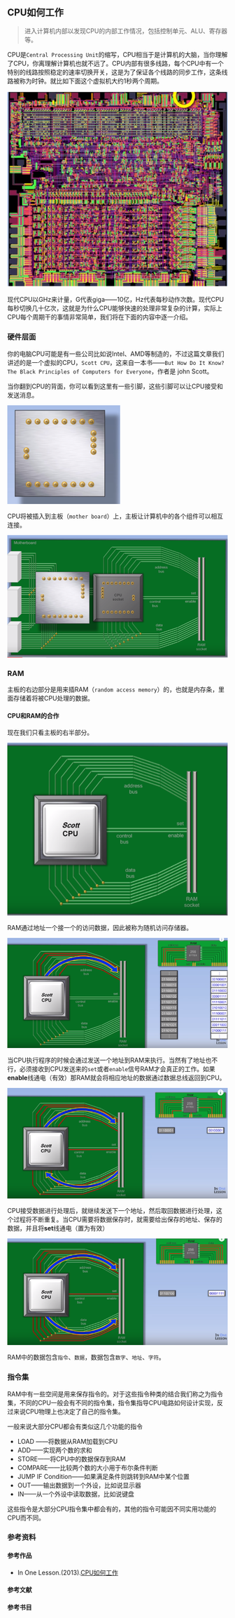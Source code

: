 ## CPU如何工作

> 进入计算机内部以发现CPU的内部工作情况，包括控制单元、ALU、寄存器等。

CPU是`Central Processing Unit`的缩写，CPU相当于是计算机的大脑，当你理解了CPU，你离理解计算机也就不远了。CPU内部有很多线路，每个CPU中有一个特别的线路按照稳定的速率切换开关，这是为了保证各个线路的同步工作，这条线路被称为时钟。就比如下面这个虚拟机大约1秒两个周期。

![](../pics/cpu-work1.png)

现代CPU以GHz来计量，G代表giga——10亿，Hz代表每秒动作次数。现代CPU每秒切换几十亿次，这就是为什么CPU能够快速的处理非常复杂的计算，实际上CPU每个周期干的事情非常简单，我们将在下面的内容中逐一介绍。

### 硬件层面

你的电脑CPU可能是有一些公司比如说Intel、AMD等制造的，不过这篇文章我们讲述的是一个虚拟的CPU，`Scott CPU`，这来自一本书——`But How Do It Know?The Black Principles of Computers for Everyone`，作者是 john Scott。

当你翻到CPU的背面，你可以看到这里有一些引脚，这些引脚可以让CPU接受和发送消息。

![](../pics/cpu-work3.png)



CPU将被插入到主板（`mother board`）上，主板让计算机中的各个组件可以相互连接。



![](..\pics\cpu-work2.png)



### RAM



主板的右边部分是用来插RAM（`random access memory`）的，也就是内存条，里面存储着将被CPU处理的数据。



#### CPU和RAM的合作

现在我们只看主板的右半部分。



![](..\pics\cpu-work4.png)



RAM通过地址一个接一个的访问数据，因此被称为随机访问存储器。

![](..\pics\cpu-work5.png)



当CPU执行程序的时候会通过发送一个地址到RAM来执行。当然有了地址也不行，必须接收到CPU发送来的`set`或者`enable`信号RAM才会真正的工作。如果**enable**线通电（有效）那RAM就会将相应地址的数据通过数据总线返回到CPU。



![](..\pics\cpu-work6.png)



CPU接受数据进行处理后，就继续发送下一个地址，然后取回数据进行处理，这个过程将不断重复。当CPU需要将数据保存时，就需要给出保存的地址、保存的数据，并且将**set**线通电（置为有效）

![](..\pics\cpu-work7.png)



RAM中的数据包含`指令`、`数据`，数据包含`数字`、`地址`、`字符`。



### 指令集

RAM中有一些空间是用来保存指令的。对于这些指令种类的结合我们称之为指令集，不同的CPU一般会有不同的指令集，指令集指导CPU电路如何设计实现，反过来说CPU物理上也决定了自己的指令集。



一般来说大部分CPU都会有类似这几个功能的指令



- LOAD ——将数据从RAM加载到CPU
- ADD——实现两个数的求和
- STORE——将CPU中的数据保存到RAM
- COMPARE——比较两个数的大小用于布尔条件判断
- JUMP IF Condition——如果满足条件则跳转到RAM中某个位置
- OUT——输出数据到一个外设，比如说显示器
- IN——从一个外设中读取数据，比如说键盘



这些指令是大部分CPU指令集中都会有的，其他的指令可能因不同实用功能的CPU而不同。





### 参考资料

#### 参考作品

- In One Lesson.(2013).[CPU如何工作](https://www.youtube.com/watch?v=cNN_tTXABUA&t=30s&list=LL2JoHmVrJ6bx5dH_yFKKGQg&index=4)

#### 参考文献

#### 参考书目
